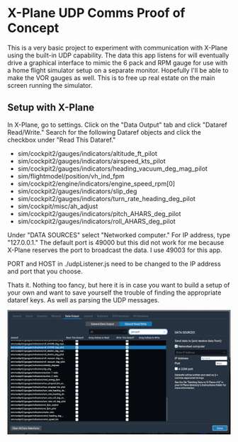 # X-Plane UDP Comms Proof of Concept

This is a very basic project to experiment with communication with X-Plane using the built-in UDP capability. The data this app listens for will eventually drive a graphical interface to mimic the 6 pack and RPM gauge for use with a home flight simulator setup on a separate monitor. Hopefully I'll be able to make the VOR gauges as well. This is to free up real estate on the main screen running the simulator.

## Setup with X-Plane

In X-Plane, go to settings. Click on the "Data Output" tab and click "Dataref Read/Write." Search for the following Dataref objects and click the checkbox under "Read This Dataref."

- sim/cockpit2/gauges/indicators/altitude_ft_pilot
- sim/cockpit2/gauges/indicators/airspeed_kts_pilot
- sim/cockpit2/gauges/indicators/heading_vacuum_deg_mag_pilot
- sim/flightmodel/position/vh_ind_fpm
- sim/cockpit2/engine/indicators/engine_speed_rpm[0]
- sim/cockpit2/gauges/indicators/slip_deg
- sim/cockpit2/gauges/indicators/turn_rate_heading_deg_pilot
- sim/cockpit/misc/ah_adjust
- sim/cockpit2/gauges/indicators/pitch_AHARS_deg_pilot
- sim/cockpit2/gauges/indicators/roll_AHARS_deg_pilot

Under "DATA SOURCES" select "Networked computer." For IP address, type "127.0.0.1." The default port is 49000 but this did not work for me because X-Plane reserves the port to broadcast the data. I use 49003 for this app.

PORT and HOST in ./udpListener.js need to be changed to the IP address and port that you choose.

Thats it. Nothing too fancy, but here it is in case you want to build a setup of your own and want to save yourself the trouble of finding the appropriate dataref keys. As well as parsing the UDP messages.

![](dataoutputsettings.png)